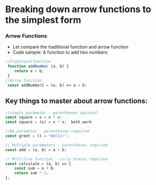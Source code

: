 # Breaking down arrow functions to the simplest form

### Arrow Functions

- Let compare the traditional function and arrow function
- Code sample: A function to add two numbers

```js
//Traditonalfunction
 function addNumber (a, b) {
    return a + b; 
 }
//Arrow function
 const addNumber2 = (a, b) => a + b;
```
## Key things to master about arrow functions:
```js
//single parameter - parentheses optional
const square = x = x * x;
const square = (x) = x * x;  both work
```
```js
//No parameter - parentheses required
const greet = () = "Hello!";
```
```js
// Multiple parameters - parentheses required
const add = (a, b) = a + b;
```
```js
// Multiline function - curly braces required
const calculate = (a, b) => {
    const sum = a + b;
    return sum * 2;
};
```